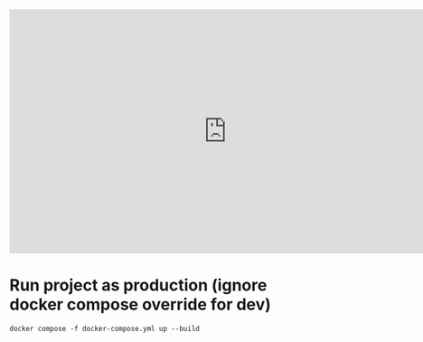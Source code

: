 <iframe width="768" height="432" src="https://miro.com/app/live-embed/uXjVIo83pAE=/?embedMode=view_only_without_ui&moveToViewport=-2167,-1117,4398,2098&embedId=799500446367" frameborder="0" scrolling="no" allow="fullscreen; clipboard-read; clipboard-write" allowfullscreen></iframe>


# Run project as production (ignore docker compose override for dev)

```docker compose -f docker-compose.yml up --build```